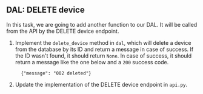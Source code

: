## DAL: DELETE device

In this task, we are going to add another function to our DAL. 
It will be called from the API by the DELETE device endpoint.


1. Implement the `delete_device` method in `dal`, which will delete a device from the database by its ID and return a message in case of success. 
If the ID wasn't found, it should return `None`. In case of success, it should return a message like the one below and a `200` success code.

        
         {"message": "002 deleted"}


2. Update the implementation of the DELETE device endpoint in `api.py`.



